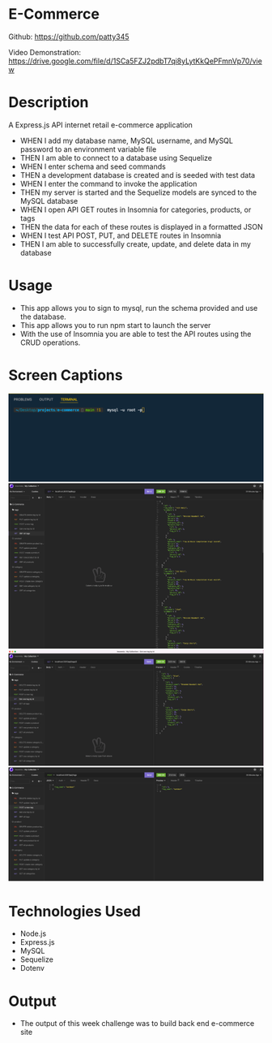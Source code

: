 # E-Commerce

Github: https://github.com/patty345

Video Demonstration: https://drive.google.com/file/d/1SCa5FZJ2pdbT7qi8yLytKkQePFmnVp70/view 

# Description

A Express.js API internet retail e-commerce application 

- WHEN I add my database name, MySQL username, and MySQL password to an environment variable file
- THEN I am able to connect to a database using Sequelize
- WHEN I enter schema and seed commands
- THEN a development database is created and is seeded with test data
- WHEN I enter the command to invoke the application
- THEN my server is started and the Sequelize models are synced to the MySQL database
- WHEN I open API GET routes in Insomnia for categories, products, or tags
- THEN the data for each of these routes is displayed in a formatted JSON
- WHEN I test API POST, PUT, and DELETE routes in Insomnia
- THEN I am able to successfully create, update, and delete data in my database

# Usage

- This app allows you to sign to mysql, run the schema provided and use the database.
- This app allows you to run npm start to launch the server
- With the use of Insomnia you are able to test the API routes using the CRUD operations.

# Screen Captions

![Initalize mysql](/images/InitalSetup.png)
![Get all](/images/GETall.png)
![GET by Id](/images/GETId.png)
![Post](/images/POST.png)

# Technologies Used

- Node.js
- Express.js
- MySQL
- Sequelize
- Dotenv

# Output

- The output of this week challenge was to build back end e-commerce site

